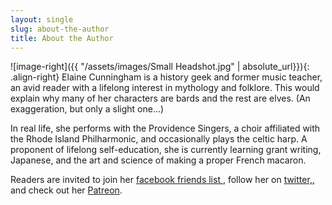 ```yaml
---
layout: single
slug: about-the-author
title: About the Author
---
```


![image-right]({{ "/assets/images/Small Headshot.jpg" | absolute_url}}){: .align-right} Elaine Cunningham is a history geek and former music teacher, an avid reader with a lifelong interest in mythology and folklore. This would explain why many of her characters are bards and the rest are elves. (An exaggeration, but only a slight one...) 

In real life, she performs with the Providence Singers, a choir affiliated with the Rhode Island Philharmonic, and occasionally plays the celtic harp. A proponent of lifelong self-education, she is currently learning grant writing, Japanese, and the art and science of making a proper French macaron. 

Readers are invited to join her [facebook friends list ](http://www.facebook.com/elaine.cunningham), follow her on [twitter,](http://twitter.com/#!/e_cunningham), and check out her [Patreon](https://www.patreon.com/ElaineCunningham).
